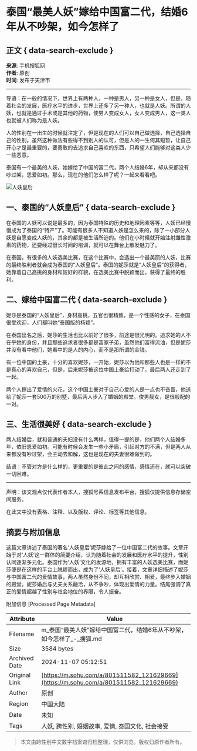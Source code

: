 # 泰国“最美人妖”嫁给中国富二代，结婚6年从不吵架，如今怎样了

## 正文 { data-search-exclude }


**来源**: 手机搜狐网  
**作者**: 原创  
**时间**: 发布于天津市  

---

导语：在一般的情况下，世界上有两种人，一种是男人，另一种是女人，但是，随着社会的发展，医疗水平的进步，世界上还多了另一种人，也就是人妖。所谓的人妖，也就是通过手术或是其他的药物，使男人变成女人，女人变成男人，这一类人也就被人们称为是人妖。

人的性别在一出生的时候就注定了，但是现在的人们可以自己做选择，自己选择自己的性别。虽然这种做法有些得不到别人的认可，但是人的一生何其短暂，让自己开心才是最重要的，要勇敢的去追求自己喜欢的东西，只希望人们能够对这类人少一些恶意。

泰国有一个最美的人妖，她嫁给了中国的富二代，两个人结婚6年，却从来都没有吵过架，恩爱如初。那么，现在的他们怎么样了呢？一起来看看吧。

![人妖皇后](https://q0.itc.cn/q_70/images01/20240817/1fbb2401772c415291ad352dbe42f366.jpeg)

## 一、泰国的“人妖皇后” { data-search-exclude }

在泰国的人妖可以说是最多的，因为泰国特殊的历史和地理因素等等，人妖已经慢慢成为了泰国的“特产”了。可能有很多人不知道人妖是怎么来的，除了一小部分人妖是自愿变成人妖的，其余的都是被生活所迫的。他们在小时候就开始注射雌性激素的药物，还要经过很长时间的培训，就可以在舞台上散发魅力了。

在泰国，有很多的人妖选美比赛，在这个比赛中，会选出一个最美丽的人妖，比赛的最终胜利者就会成为泰国的“人妖皇后”。泰国的妮莎就是“人妖皇后”的获得者，她靠着自己高挑的身材和姣好的样貌，在选美比赛中脱颖而出，获得了最终的胜利。

## 二、嫁给中国富二代 { data-search-exclude }

妮莎是泰国的“人妖皇后”，身材高挑，五官也很精致，是一个性感的女子，在泰国很受欢迎，人们都叫她“泰国版的杨颖”。

在泰国出名之后，妮莎的生活也比以前好了很多，前途是很光明的。追求她的人不在乎她的身份，并且那些追求者很多都是富家子弟，虽然他们富得流油，但是妮莎并没有看中他们，她看中的是人的内心，而不是那所谓的金钱。

有一位中国的土豪，十分的喜欢妮莎，一开始，妮莎以为他和那些人也是一样的不是真心的喜欢自己，但是，后来妮莎被这位中国土豪给打动了，最后两人还走到了一起。

两个人擦出了爱情的火花，这个中国土豪对于自己心爱的人是一点也不吝啬，他送给了妮莎一套500万的别墅，最后两人步入了婚姻的殿堂。俊男靓女，是很般配的一对。

## 三、生活很美好 { data-search-exclude }

两人结婚后，就和普通的夫妇没有什么两样，值得一提的是，他们两个人结婚多年，依旧恩爱如初。可能有时候会发生一些小矛盾，引起对方的不满，但是两人从来都没有吵过架，会主动去和解，这也是现在的夫妻很难做到的。

结语：不管对方是什么样的，更重要的是彼此之间的感情，感情还在，就可以突破一切困难。

---

声明：该文观点仅代表作者本人，搜狐号系信息发布平台，搜狐仅提供信息存储空间服务。  

在此文中没有表格、注释、以及版权、评论、标签等其他信息。

## 摘要与附加信息

<!-- tcd_abstract -->
这篇文章讲述了泰国的著名‘人妖皇后’妮莎嫁给了一位中国富二代的故事。文章开始于对‘人妖’这一群体的简要介绍，认为随着社会的发展和医疗水平的提升，性别认同逐渐多元化。泰国作为‘人妖’文化的发源地，拥有丰富的人妖选美比赛，而妮莎便是在这样的平台上脱颖而出，成为了‘人妖皇后’。接着，文章详细描述了妮莎与中国富二代的爱情故事，两人虽然身份不同，却互相欣赏、相爱，最终步入婚姻的殿堂。妮莎婚后与丈夫关系融洽，从不争吵，体现出爱情的力量。结尾强调了真正的爱情超越了性别与社会地位的界限，令人振奋。
<!-- tcd_abstract_end -->

附加信息 [Processed Page Metadata]

| Attribute       | Value                                  |
|-----------------|----------------------------------------|
| Filename        | m_泰国“最美人妖”嫁给中国富二代，结婚6年从不吵架，如今怎样了_-_搜狐.md                             |
| Size            | 3584 bytes                           |
| Archived Date   | 2024-11-07 05:12:51                             |
| Original Link   | [https://m.sohu.com/a/801511582_121629669](https://m.sohu.com/a/801511582_121629669)                       |
| Author          | 原创                               |
| Region          | 中国大陆                               |
| Date            | 未知                                 |
| Tags            | 人妖, 跨性别, 婚姻故事, 爱情, 泰国文化, 社会接受                                 |
>
> 本文由跨性别中文数字档案馆归档整理，仅供浏览。版权归原作者所有。
>